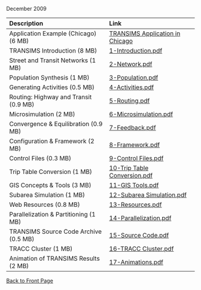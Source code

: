 December 2009

| **Description**                       | **Link**    	|
|:--------------------------------------|:-------------|
| Application Example (Chicago) (6 MB)  |  [TRANSIMS Application in Chicago](http://transims.googlecode.com/svn/v4/trunk/documentation/training/TRANSIMS%20-%200%20-%20CAS%20Example%20(final).pdf) |
| TRANSIMS Introduction (8 MB)          |  [1-Introduction.pdf](http://transims.googlecode.com/svn/v4/trunk/documentation/training/TRANSIMS%20-%201%20-%20Introduction%20(final).pdf) |
| Street and Transit Networks (1 MB)    |  [2-Network.pdf](http://transims.googlecode.com/svn/v4/trunk/documentation/training/TRANSIMS%20-%202%20-%20Network%20(final).pdf) |
| Population Synthesis (1 MB)           |  [3-Population.pdf](http://transims.googlecode.com/svn/v4/trunk/documentation/training/TRANSIMS%20-%203%20-%20Population%20(final).pdf) |
| Generating Activities (0.5 MB)        |  [4-Activities.pdf](http://transims.googlecode.com/svn/v4/trunk/documentation/training/TRANSIMS%20-%204%20-%20Activities%20(final).pdf) |
| Routing: Highway and Transit (0.9 MB) |  [5-Routing.pdf](http://transims.googlecode.com/svn/v4/trunk/documentation/training/TRANSIMS%20-%205%20-%20Routing%20(final).pdf) |
| Microsimulation (2 MB)                |  [6-Microsimulation.pdf](http://transims.googlecode.com/svn/v4/trunk/documentation/training/TRANSIMS%20-%206%20-%20Microsimulation%20(final).pdf) |
| Convergence & Equilibration (0.9 MB)  |  [7-Feedback.pdf](http://transims.googlecode.com/svn/v4/trunk/documentation/training/TRANSIMS%20-%207%20-%20Feedback%20(final).pdf) |
| Configuration & Framework (2 MB)      |  [8-Framework.pdf](http://transims.googlecode.com/svn/v4/trunk/documentation/training/TRANSIMS%20-%208%20-%20Framework%20(final).pdf) |
| Control Files (0.3 MB)     	          |  [9-Control Files.pdf](http://transims.googlecode.com/svn/v4/trunk/documentation/training/TRANSIMS%20-%209%20-%20Control%20Files%20(final).pdf) |
| Trip Table Conversion (1 MB)          |  [10-Trip Table Conversion.pdf](http://transims.googlecode.com/svn/v4/trunk/documentation/training/TRANSIMS%20-%2010%20-%20Trip%20Table%20Conversion%20(final).pdf) |
| GIS Concepts & Tools (3 MB)           |  [11-GIS Tools.pdf](http://transims.googlecode.com/svn/v4/trunk/documentation/training/TRANSIMS%20-%2011%20-%20GIS%20Tools%20(final).pdf) |
| Subarea Simulation (1 MB)             |  [12-Subarea Simulation.pdf](http://transims.googlecode.com/svn/v4/trunk/documentation/training/TRANSIMS%20-%2012%20-%20Subarea%20Simulation%20(final).pdf) |
| Web Resources (0.8 MB)                |  [13-Resources.pdf](http://transims.googlecode.com/svn/v4/trunk/documentation/training/TRANSIMS%20-%2013%20-%20Resources%20(final).pdf) |
| Parallelization & Partitioning (1 MB) |  [14-Parallelization.pdf](http://transims.googlecode.com/svn/v4/trunk/documentation/training/TRANSIMS%20-%2014%20-%20Partitions%20(final).pdf) |
| TRANSIMS Source Code Archive (0.5 MB) |  [15-Source Code.pdf](http://transims.googlecode.com/svn/v4/trunk/documentation/training/TRANSIMS%20-%2015%20-%20Source%20Code%20(final).pdf) |
| TRACC Cluster (1 MB)                  |  [16-TRACC Cluster.pdf](http://transims.googlecode.com/svn/v4/trunk/documentation/training/TRANSIMS%20-%2016%20-%20TRACC%20Cluster%20(final).pdf) |
| Animation of TRANSIMS Results (2 MB)  |  [17-Animations.pdf](http://transims.googlecode.com/svn/v4/trunk/documentation/training/TRANSIMS%20-%2017%20-%20Animations%20(final).pdf) |

[Back to Front Page](http://code.google.com/p/transims/)